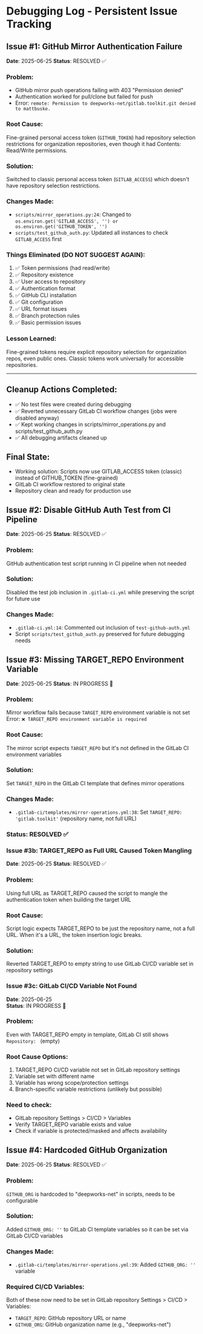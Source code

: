# Debugging Log - Persistent Issue Tracking

## Issue #1: GitHub Mirror Authentication Failure
**Date**: 2025-06-25
**Status**: RESOLVED ✅

### Problem:
- GitHub mirror push operations failing with 403 "Permission denied"
- Authentication worked for pull/clone but failed for push
- Error: `remote: Permission to deepworks-net/gitlab.toolkit.git denied to mattbuske.`

### Root Cause:
Fine-grained personal access token (`GITHUB_TOKEN`) had repository selection restrictions for organization repositories, even though it had Contents: Read/Write permissions.

### Solution:
Switched to classic personal access token (`GITLAB_ACCESS`) which doesn't have repository selection restrictions.

### Changes Made:
- `scripts/mirror_operations.py:24`: Changed to `os.environ.get('GITLAB_ACCESS', '') or os.environ.get('GITHUB_TOKEN', '')`
- `scripts/test_github_auth.py`: Updated all instances to check `GITLAB_ACCESS` first

### Things Eliminated (DO NOT SUGGEST AGAIN):
1. ✅ Token permissions (had read/write)
2. ✅ Repository existence 
3. ✅ User access to repository
4. ✅ Authentication format
5. ✅ GitHub CLI installation
6. ✅ Git configuration
7. ✅ URL format issues
8. ✅ Branch protection rules
9. ✅ Basic permission issues

### Lesson Learned:
Fine-grained tokens require explicit repository selection for organization repos, even public ones. Classic tokens work universally for accessible repositories.

---

## Cleanup Actions Completed:
- ✅ No test files were created during debugging
- ✅ Reverted unnecessary GitLab CI workflow changes (jobs were disabled anyway)
- ✅ Kept working changes in scripts/mirror_operations.py and scripts/test_github_auth.py
- ✅ All debugging artifacts cleaned up

## Final State:
- Working solution: Scripts now use GITLAB_ACCESS token (classic) instead of GITHUB_TOKEN (fine-grained)
- GitLab CI workflow restored to original state
- Repository clean and ready for production use

## Issue #2: Disable GitHub Auth Test from CI Pipeline
**Date**: 2025-06-25
**Status**: RESOLVED ✅

### Problem:
GitHub authentication test script running in CI pipeline when not needed

### Solution:
Disabled the test job inclusion in `.gitlab-ci.yml` while preserving the script for future use

### Changes Made:
- `.gitlab-ci.yml:14`: Commented out inclusion of `test-github-auth.yml`
- Script `scripts/test_github_auth.py` preserved for future debugging needs

## Issue #3: Missing TARGET_REPO Environment Variable
**Date**: 2025-06-25
**Status**: IN PROGRESS 🔄

### Problem:
Mirror workflow fails because `TARGET_REPO` environment variable is not set
Error: `❌ TARGET_REPO environment variable is required`

### Root Cause:
The mirror script expects `TARGET_REPO` but it's not defined in the GitLab CI environment variables

### Solution:
Set `TARGET_REPO` in the GitLab CI template that defines mirror operations

### Changes Made:
- `.gitlab-ci/templates/mirror-operations.yml:38`: Set `TARGET_REPO: 'gitlab.toolkit'` (repository name, not full URL)

### Status: RESOLVED ✅

### Issue #3b: TARGET_REPO as Full URL Caused Token Mangling
**Date**: 2025-06-25
**Status**: RESOLVED ✅

### Problem:
Using full URL as TARGET_REPO caused the script to mangle the authentication token when building the target URL

### Root Cause:
Script logic expects TARGET_REPO to be just the repository name, not a full URL. When it's a URL, the token insertion logic breaks.

### Solution:
Reverted TARGET_REPO to empty string to use GitLab CI/CD variable set in repository settings

### Issue #3c: GitLab CI/CD Variable Not Found
**Date**: 2025-06-25  
**Status**: IN PROGRESS 🔄

### Problem:
Even with TARGET_REPO empty in template, GitLab CI still shows `Repository: ` (empty)

### Root Cause Options:
1. TARGET_REPO CI/CD variable not set in GitLab repository settings
2. Variable set with different name 
3. Variable has wrong scope/protection settings
4. Branch-specific variable restrictions (unlikely but possible)

### Need to check:
- GitLab repository Settings > CI/CD > Variables
- Verify TARGET_REPO variable exists and value
- Check if variable is protected/masked and affects availability

## Issue #4: Hardcoded GitHub Organization
**Date**: 2025-06-25
**Status**: RESOLVED ✅

### Problem:
`GITHUB_ORG` is hardcoded to "deepworks-net" in scripts, needs to be configurable

### Solution:
Added `GITHUB_ORG: ''` to GitLab CI template variables so it can be set via GitLab CI/CD variables

### Changes Made:
- `.gitlab-ci/templates/mirror-operations.yml:39`: Added `GITHUB_ORG: ''` variable

### Required CI/CD Variables:
Both of these now need to be set in GitLab repository Settings > CI/CD > Variables:
- `TARGET_REPO`: GitHub repository URL or name
- `GITHUB_ORG`: GitHub organization name (e.g., "deepworks-net")